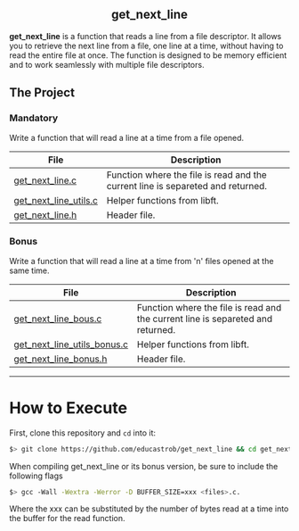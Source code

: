 <div align = center>

## get_next_line
  
</div>

<p>
  <b>get_next_line</b> is a function that reads a line from a file descriptor. It allows you to retrieve the next line from a file, one line at a time, without having to read the entire file at once. The function is designed to be memory efficient and to work seamlessly with multiple file descriptors.
</p>

## The Project

<h3>Mandatory</h3>
<p>Write a function that will read a line at a time from a file opened.</p>
<table>
<thead>
  <tr>
    <th>File</th>
    <th>Description</th>
  </tr>
</thead>
<tbody>
  <tr>
    <td><a href="https://github.com/educastrob/get_next_line/blob/main/get_next_line.c" target="_blank" rel="noopener noreferrer">get_next_line.c</a></td>
    <td>Function where the file is read and the current line is separeted and returned.</td>
  </tr>
  <tr>
    <td><a href="https://github.com/educastrob/get_next_line/blob/main/get_next_line_utils.c" target="_blank" rel="noopener noreferrer">get_next_line_utils.c</a></td>
    <td>Helper functions from libft.</td>
  </tr>
  <tr>
    <td><a href="https://github.com/educastrob/get_next_line/blob/main/get_next_line.h" target="_blank" rel="noopener noreferrer">get_next_line.h</a></td>
    <td>Header file.</td>
  </tr>
</tbody>
</table>
<h3>Bonus</h3>
<p>Write a function that will read a line at a time from 'n' files opened at the same time.</p>
<table>
<thead>
  <tr>
    <th>File</th>
    <th>Description</th>
  </tr>
</thead>
<tbody>
  <tr>
    <td><a href="https://github.com/educastrob/get_next_line/blob/main/get_next_line_bous.c" target="_blank" rel="noopener noreferrer">get_next_line_bous.c</a></td>
    <td>Function where the file is read and the current line is separeted and returned.</td>
  </tr>
  <tr>
    <td><a href="https://github.com/educastrob/get_next_line/blob/main/get_next_line_utils_bonus.c" target="_blank" rel="noopener noreferrer">get_next_line_utils_bonus.c</a></td>
    <td>Helper functions from libft.</td>
  </tr>
  <tr>
    <td><a href="https://github.com/educastrob/get_next_line/blob/main/get_next_line_bonus.h" target="_blank" rel="noopener noreferrer">get_next_line_bonus.h</a></td>
    <td>Header file.</td>
  </tr>
</tbody>
</table>

---

# How to Execute

First, clone this repository and `cd` into it:

```sh
$> git clone https://github.com/educastrob/get_next_line && cd get_next_line
```

When compiling get_next_line or its bonus version, be sure to include the following flags

```sh
$> gcc -Wall -Wextra -Werror -D BUFFER_SIZE=xxx <files>.c.
```

Where the xxx can be substituted by the number of bytes read at a time into the buffer for the read function.
